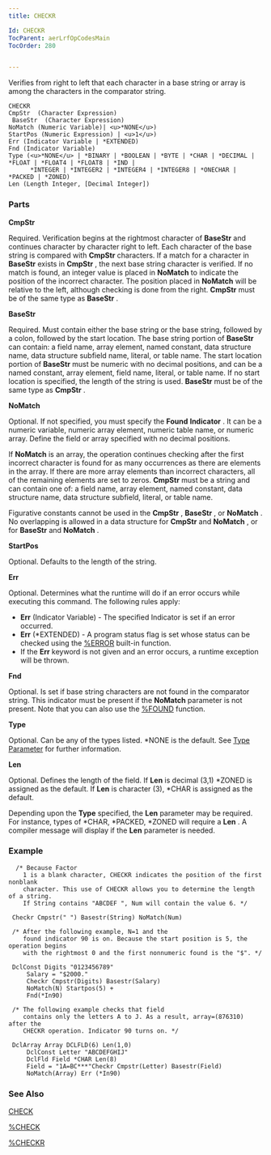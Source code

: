 ```yaml
---
title: CHECKR

Id: CHECKR
TocParent: aerLrfOpCodesMain
TocOrder: 280


---
```


Verifies from right to left that each character in a base string or array is among the characters in the comparator string. 

```
CHECKR
CmpStr  (Character Expression)
 BaseStr  (Character Expression)
NoMatch (Numeric Variable)| <u>*NONE</u>)
StartPos (Numeric Expression) | <u>1</u>)
Err (Indicator Variable | *EXTENDED)
Fnd (Indicator Variable)
Type (<u>*NONE</u> | *BINARY | *BOOLEAN | *BYTE | *CHAR | *DECIMAL | *FLOAT | *FLOAT4 | *FLOAT8 | *IND |
      *INTEGER | *INTEGER2 | *INTEGER4 | *INTEGER8 | *ONECHAR | *PACKED | *ZONED)
Len (Length Integer, [Decimal Integer])
```

### Parts

**CmpStr** 

Required. Verification begins at the rightmost character of **BaseStr** and continues character by character right to left. Each character of the base string is compared with **CmpStr** characters. If a match for a character in **BaseStr** exists in **CmpStr** , the next base string character is verified. If no match is found, an integer value is placed in **NoMatch** to indicate the position of the incorrect character. The position placed in **NoMatch** will be relative to the left, although checking is done from the right. **CmpStr** must be of the same type as **BaseStr** .


**BaseStr** 

Required. Must contain either the base string or the base string, followed by a colon, followed by the start location. The base string portion of **BaseStr** can contain: a field name, array element, named constant, data structure name, data structure subfield name, literal, or table name. The start location portion of **BaseStr** must be numeric with no decimal positions, and can be a named constant, array element, field name, literal, or table name. If no start location is specified, the length of the string is used. **BaseStr** must be of the same type as **CmpStr** .


**NoMatch** 

Optional. If not specified, you must specify the **Found** **Indicator** . It can be a numeric variable, numeric array element, numeric table name, or numeric array. Define the field or array specified with no decimal positions. 

If **NoMatch** is an array, the operation continues checking after the first incorrect character is found for as many occurrences as there are elements in the array. If there are more array elements than incorrect characters, all of the remaining elements are set to zeros. **CmpStr** must be a string and can contain one of: a field name, array element, named constant, data structure name, data structure subfield, literal, or table name. 

Figurative constants cannot be used in the **CmpStr** , **BaseStr** , or **NoMatch** . No overlapping is allowed in a data structure for **CmpStr** and **NoMatch** , or for **BaseStr** and **NoMatch** .


**StartPos** 

Optional. Defaults to the length of the string.


**Err** 

Optional. Determines what the runtime will do if an error occurs while executing this command. The following rules apply: 

- **Err** (Indicator Variable) - The specified Indicator is set if an error occurred.
- **Err** (*EXTENDED) - A program status flag is set whose status can be checked using the [%ERROR](ERROR_Function.html) built-in function.
- If the **Err** keyword is not given and an error occurs, a runtime exception will be thrown.


**Fnd** 

Optional. Is set if base string characters are not found in the comparator string. This indicator must be present if the **NoMatch** parameter is not present. Note that you can also use the [%FOUND](FOUND_Function.html) function.


**Type** 

Optional. Can be any of the types listed. *NONE is the default. See [Type Parameter](Type_Parameter.html) for further information.


**Len** 

Optional. Defines the length of the field. If **Len** is decimal (3,1) *ZONED is assigned as the default. If **Len** is character (3), *CHAR is assigned as the default. 

Depending upon the **Type** specified, the **Len** parameter may be required. For instance, types of *CHAR, *PACKED, *ZONED will require a **Len** . A compiler message will display if the **Len** parameter is needed.


### Example

```
  /* Because Factor 
	1 is a blank character, CHECKR indicates the position of the first nonblank 
	character. This use of CHECKR allows you to determine the length of a string. 
	If String contains "ABCDEF ", Num will contain the value 6. */

 Checkr Cmpstr(" ") Basestr(String) NoMatch(Num)      

 /* After the following example, N=1 and the 
	found indicator 90 is on. Because the start position is 5, the operation begins 
	with the rightmost 0 and the first nonnumeric found is the "$". */

 DclConst Digits "0123456789"
	 Salary = "$2000."
	 Checkr Cmpstr(Digits) Basestr(Salary) 
	 NoMatch(N) Startpos(5) +
	 Fnd(*In90)

 /* The following example checks that field 
	contains only the letters A to J. As a result, array=(876310) after the
	CHECKR operation. Indicator 90 turns on. */

 DclArray Array DCLFLD(6) Len(1,0)
	 DclConst Letter "ABCDEFGHIJ"
	 DclFld Field *CHAR Len(8)
	 Field = "1A=BC***"Checkr Cmpstr(Letter) Basestr(Field) 
	 NoMatch(Array) Err (*In90)      
```

### See Also
[CHECK](CHECK.html)

[%CHECK](CHECK_Function.html)

[%CHECKR](CHECKR_Function.html) 
